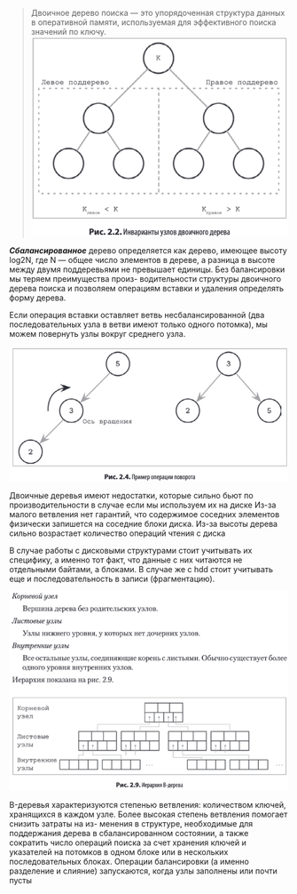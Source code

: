 > Двоичное дерево поиска — это упорядоченная структура данных в оперативной
памяти, используемая для эффективного поиска значений по ключу. 
![binary-tree.png](../../resources/binary-tree.png)

**_Сбалансированное_** дерево определяется как дерево, имеющее высоту log2N, где N —
общее число элементов в дереве, а разница в высоте между двумя поддеревьями не
превышает единицы. Без балансировки мы теряем преимущества произ-
водительности структуры двоичного дерева поиска и позволяем операциям вставки
и удаления определять форму дерева.


Если операция вставки оставляет
ветвь несбалансированной (два последовательных узла в ветви имеют только одного
потомка), мы можем повернуть узлы вокруг среднего узла.

![tree-balancing.png](../../resources/tree-balancing.png)

Двоичные деревья имеют недостатки, которые сильно бьют по производительности в случае если мы используем их на диске
Из-за малого ветвления нет гарантий, что содержимое соседних элементов физически запишется на соседние блоки диска.
Из-за высоты дерева сильно возрастает количество операций чтения с диска

В случае работы с дисковыми структурами стоит учитывать их специфику, а именно тот факт, что данные с них читаются не отдельными байтами,
а блоками. В случае же с hdd стоит учитывать еще и последовательность в записи (фрагментацию).


![img.png](../../resources/btree-heirarchy.png)

B-деревья характеризуются степенью ветвления: количеством ключей, хранящихся
в каждом узле. Более высокая степень ветвления помогает снизить затраты на из-
менения в структуре, необходимые для поддержания дерева в сбалансированном
состоянии, а также сократить число операций поиска за счет хранения ключей
и указателей на потомков в одном блоке или в нескольких последовательных блоках.
Операции балансировки (а именно разделение и слияние) запускаются, когда узлы
заполнены или почти пусты